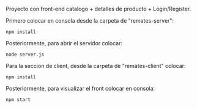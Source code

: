 Proyecto con front-end catalogo + detalles de producto + Login/Register.

Primero colocar en consola desde la carpeta de "remates-server":
```
npm install
```

Posteriormente, para abrir el servidor colocar:
```
node server.js
```

Para la seccion de client, desde la carpeta de "remates-client" colocar:
```
npm install
```

Posteriormente, para visualizar el front colocar en consola:
```
npm start
```
